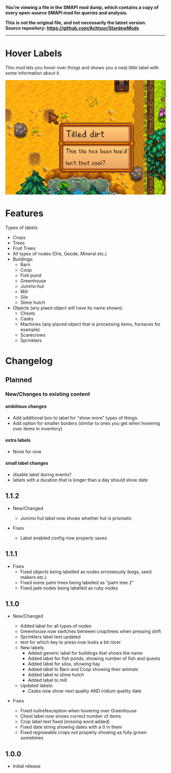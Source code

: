 **You're viewing a file in the SMAPI mod dump, which contains a copy of every open-source SMAPI mod
for queries and analysis.**

**This is _not_ the original file, and not necessarily the latest version.**  
**Source repository: https://github.com/Achtuur/StardewMods**

----

# Hover Labels

This mod lets you hover over things and shows you a neat little label with some information about it.

![Example label showing tilled dirt](./docs/images//examplelabel.png)
# Features

Types of labels:

* Crops
* Trees
* Fruit Trees
* All types of nodes (Ore, Geode, Mineral etc.)
* Buildings:
  * Barn
  * Coop
  * Fish pond
  * Greenhouse
  * Junimo hut
  * Mill
  * Silo
  * Slime hutch
* Objects (any plaed object will have its name shown):
  * Chests
  * Casks
  * Machines (any placed object that is processing items, furnaces for example)
  * Scarecrows
  * Sprinklers

# Changelog

## Planned

### New/Changes to existing content

#### ambitious changes
* Add additional box to label for "show more" types of things.
* Add option for smaller borders (similar to ones you get when hovering over items in inventory)

#### extra labels
* None for now

#### small label changes

* disable label during events?
* labels with a duration that is longer than a day should show date
 

## 1.1.2
* New/Changed
  * Junimo hut label now shows whether hut is prismatic

* Fixes
  * Label enabled config now properly saves

## 1.1.1
* Fixes
  * Fixed objects being labelled as nodes erroneously (kegs, seed makers etc.)
  * Fixed some palm trees being labelled as "palm tree 2"
  * Fixed jade nodes being labelled as ruby nodes

## 1.1.0
* New/Changed
  * Added label for all types of nodes
  * Greenhouse now switches between crop/trees when pressing shift
  * Sprinklers label text updated
  * text for which key to press now looks a bit nicer
  * New labels:
    * Added generic label for buildings that shows the name
    * Added label for fish ponds, showing number of fish and quests
    * Added label for silos, showing hay
    * Added label to Barn and Coop showing their animals
  	* Added label to slime hutch
    * Added label to mill
  * Updated labels:
    * Casks now show next quality AND iridium quality date

* Fixes
  * Fixed nullrefexception when hovering over Greenhouse
  * Chest label now shows correct number of items
  * Crop label text fixed (missing word added)
  * Fixed date string showing dates with a 0 in them
  * Fixed regrowable crops not properly showing as fully grown sometimes

## 1.0.0

* Initial release


